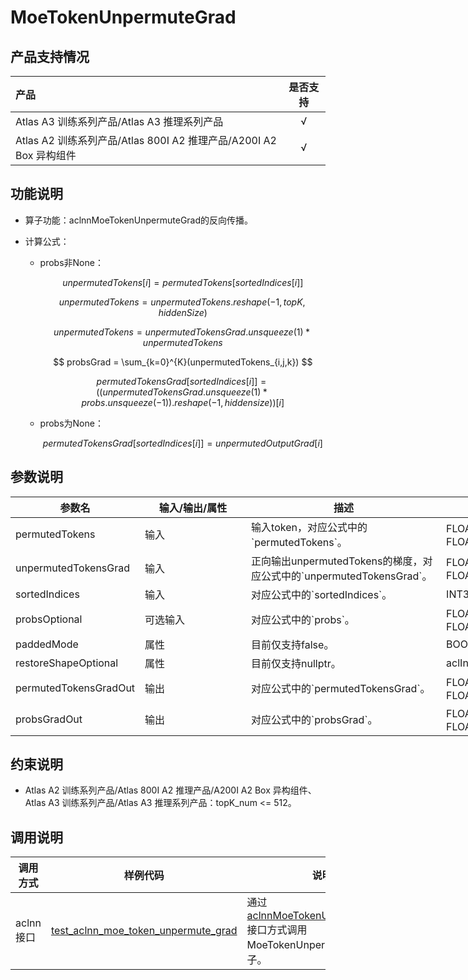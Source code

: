# MoeTokenUnpermuteGrad

## 产品支持情况

|产品             |  是否支持  |
|:-------------------------|:----------:|
|  <term>Atlas A3 训练系列产品/Atlas A3 推理系列产品</term>   |     √    |
|  <term>Atlas A2 训练系列产品/Atlas 800I A2 推理产品/A200I A2 Box 异构组件</term>     |     √    |

## 功能说明

- 算子功能：aclnnMoeTokenUnpermuteGrad的反向传播。
- 计算公式：

  - probs非None：

    $$
    unpermutedTokens[i] = permutedTokens[sortedIndices[i]]
    $$

    $$
    unpermutedTokens = unpermutedTokens.reshape(-1, topK, hiddenSize)
    $$

    $$
    unpermutedTokens = unpermutedTokensGrad.unsqueeze(1) * unpermutedTokens
    $$

    $$
    probsGrad = \sum_{k=0}^{K}(unpermutedTokens_{i,j,k})
    $$

    $$
    permutedTokensGrad[sortedIndices[i]] = ((unpermutedTokensGrad.unsqueeze(1) * probs.unsqueeze(-1)).reshape(-1, hiddensize))[i]
    $$

  - probs为None：

    $$
    permutedTokensGrad[sortedIndices[i]] = unpermutedOutputGrad[i]
    $$

## 参数说明

<table style="undefined;table-layout: fixed; width: 1576px"><colgroup>
  <col style="width: 170px">
  <col style="width: 170px">
  <col style="width: 312px">
  <col style="width: 213px">
  <col style="width: 100px">
  </colgroup>
  <thead>
    <tr>
      <th>参数名</th>
      <th>输入/输出/属性</th>
      <th>描述</th>
      <th>数据类型</th>
      <th>数据格式</th>
    </tr></thead>
  <tbody>
    <tr>
      <td>permutedTokens</td>
      <td>输入</td>
      <td>输入token，对应公式中的`permutedTokens`。</td>
      <td>FLOAT16、BFLOAT16、FLOAT32</td>
      <td>ND</td>
    </tr>
    <tr>
      <td>unpermutedTokensGrad</td>
      <td>输入</td>
      <td>正向输出unpermutedTokens的梯度，对应公式中的`unpermutedTokensGrad`。</td>
      <td>FLOAT16、BFLOAT16、FLOAT32</td>
      <td>ND</td>
    </tr>
    <tr>
      <td>sortedIndices</td>
      <td>输入</td>
      <td>对应公式中的`sortedIndices`。</td>
      <td>INT32</td>
      <td>ND</td>
    </tr>
    <tr>
      <td>probsOptional</td>
      <td>可选输入</td>
      <td>对应公式中的`probs`。</td>
      <td>FLOAT16、BFLOAT16、FLOAT32</td>
      <td>ND</td>
    </tr>
    <tr>
      <td>paddedMode</td>
      <td>属性</td>
      <td>目前仅支持false。</td>
      <td>BOOL</td>
      <td>-</td>
    </tr>
    <tr>
      <td>restoreShapeOptional</td>
      <td>属性</td>
      <td>目前仅支持nullptr。</td>
      <td>aclIntArray*</td>
      <td>-</td>
    </tr>
    <tr>
      <td>permutedTokensGradOut</td>
      <td>输出</td>
      <td>对应公式中的`permutedTokensGrad`。</td>
      <td>FLOAT16、BFLOAT16、FLOAT32</td>
      <td>ND</td>
    </tr>
    <tr>
      <td>probsGradOut</td>
      <td>输出</td>
      <td>对应公式中的`probsGrad`。</td>
      <td>FLOAT16、BFLOAT16、FLOAT32</td>
      <td>ND</td>
    </tr>
  </tbody></table>

## 约束说明

- <term>Atlas A2 训练系列产品/Atlas 800I A2 推理产品/A200I A2 Box 异构组件</term>、<term>Atlas A3 训练系列产品/Atlas A3 推理系列产品</term>：topK_num <= 512。

## 调用说明

| 调用方式   | 样例代码           | 说明                                         |
| ---------------- | --------------------------- | --------------------------------------------------- |
| aclnn接口  | [test_aclnn_moe_token_unpermute_grad](examples/test_aclnn_moe_token_unpermute_grad.cpp) | 通过[aclnnMoeTokenUnpermuteGrad](docs/aclnnMoeTokenUnpermuteGrad.md)接口方式调用MoeTokenUnpermuteGrad算子。 |